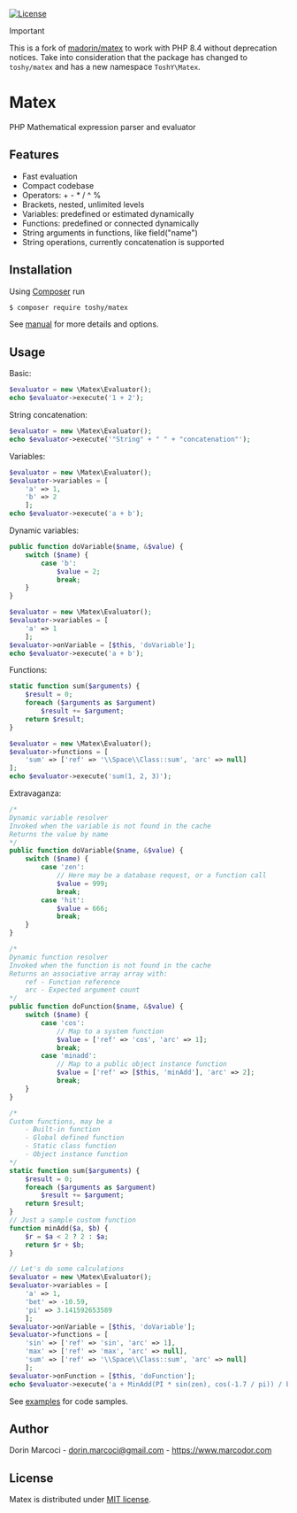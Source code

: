 [![License](https://img.shields.io/github/license/ToshY/matex)](LICENSE.md)

> [!IMPORTANT]
> This is a fork of [madorin/matex](https://github.com/madorin/matex) to work with PHP 8.4
> without deprecation notices. Take into consideration that the package has changed to `toshy/matex` and has a new namespace `ToshY\Matex`.

# Matex

PHP Mathematical expression parser and evaluator


## Features

* Fast evaluation
* Compact codebase
* Operators: + - * / ^ %
* Brackets, nested, unlimited levels
* Variables: predefined or estimated dynamically
* Functions: predefined or connected dynamically
* String arguments in functions, like field("name")
* String operations, currently concatenation is supported


## Installation

Using [Composer](https://getcomposer.org) run

```bash
$ composer require toshy/matex
```

See [manual](./docs/MANUAL.md) for more details and options.


## Usage

Basic:
```php
$evaluator = new \Matex\Evaluator();
echo $evaluator->execute('1 + 2');
```

String concatenation:
```php
$evaluator = new \Matex\Evaluator();
echo $evaluator->execute('"String" + " " + "concatenation"');
```

Variables:
```php
$evaluator = new \Matex\Evaluator();
$evaluator->variables = [
	'a' => 1,
	'b' => 2
	];
echo $evaluator->execute('a + b');
```

Dynamic variables:
```php
public function doVariable($name, &$value) {
	switch ($name) {
		case 'b':
			$value = 2;
			break;
	}
}

$evaluator = new \Matex\Evaluator();
$evaluator->variables = [
	'a' => 1
	];
$evaluator->onVariable = [$this, 'doVariable'];
echo $evaluator->execute('a + b');
```

Functions:
```php
static function sum($arguments) {
	$result = 0;
	foreach ($arguments as $argument)
		$result += $argument;
	return $result;
}

$evaluator = new \Matex\Evaluator();
$evaluator->functions = [
	'sum' => ['ref' => '\\Space\\Class::sum', 'arc' => null]
];
echo $evaluator->execute('sum(1, 2, 3)');
```

Extravaganza:
```php
/*
Dynamic variable resolver
Invoked when the variable is not found in the cache
Returns the value by name
*/
public function doVariable($name, &$value) {
	switch ($name) {
		case 'zen':
			// Here may be a database request, or a function call
			$value = 999;
			break;
		case 'hit':
			$value = 666;
			break;
	}
}

/*
Dynamic function resolver
Invoked when the function is not found in the cache
Returns an associative array array with:
	ref - Function reference
	arc - Expected argument count
*/
public function doFunction($name, &$value) {
	switch ($name) {
		case 'cos':
			// Map to a system function
			$value = ['ref' => 'cos', 'arc' => 1];
			break;
		case 'minadd':
			// Map to a public object instance function
			$value = ['ref' => [$this, 'minAdd'], 'arc' => 2];
			break;
	}
}

/*
Custom functions, may be a
	- Built-in function
	- Global defined function
	- Static class function
	- Object instance function
*/
static function sum($arguments) {
	$result = 0;
	foreach ($arguments as $argument)
		$result += $argument;
	return $result;
}
// Just a sample custom function
function minAdd($a, $b) {
	$r = $a < 2 ? 2 : $a;
	return $r + $b;
}

// Let's do some calculations
$evaluator = new \Matex\Evaluator();
$evaluator->variables = [
	'a' => 1,
	'bet' => -10.59,
	'pi' => 3.141592653589
	];
$evaluator->onVariable = [$this, 'doVariable'];
$evaluator->functions = [
	'sin' => ['ref' => 'sin', 'arc' => 1],
	'max' => ['ref' => 'max', 'arc' => null],
	'sum' => ['ref' => '\\Space\\Class::sum', 'arc' => null]
	];
$evaluator->onFunction = [$this, 'doFunction'];
echo $evaluator->execute('a + MinAdd(PI * sin(zen), cos(-1.7 / pi)) / bet ^ ((A + 2) * 2) + sum(5, 4, max(6, hit))');
```

See [examples](examples/README.md) for code samples.


## Author

Dorin Marcoci - <dorin.marcoci@gmail.com> - <https://www.marcodor.com>


## License

Matex is distributed under [MIT license](LICENSE.md).
